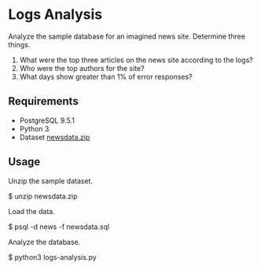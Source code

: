 # Logs Analysis
Analyze the sample database for an imagined news site. Determine three things.
1. What were the top three articles on the news site according to the logs?
2. Who were the top authors for the site?
3. What days show greater than 1% of error responses?
## Requirements
* PostgreSQL 9.5.1
* Python 3
* Dataset [newsdata.zip](https://d17h27t6h515a5.cloudfront.net/topher/2016/August/57b5f748_newsdata/newsdata.zip)
## Usage
Unzip the sample dataset.

$ unzip newsdata.zip

Load the data.

$ psql -d news -f newsdata.sql

Analyze the database.

$ python3 logs-analysis.py
